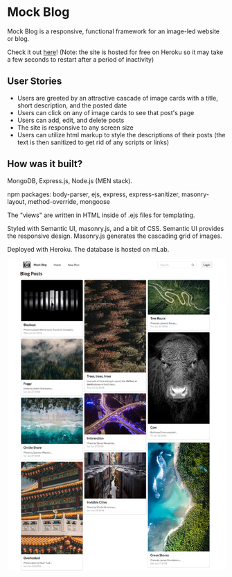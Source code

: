 # Mock Blog

Mock Blog is a responsive, functional framework for an image-led website or blog. 

Check it out [here](https://mock-blog.herokuapp.com/blogs)! (Note: the site is hosted for free on Heroku so it may take a few seconds to restart after a period of inactivity)

## User Stories
* Users are greeted by an attractive cascade of image cards with a title, short description, and the posted date
* Users can click on any of image cards to see that post's page
* Users can add, edit, and delete posts
* The site is responsive to any screen size
* Users can utilize html markup to style the descriptions of their posts (the text is then sanitized to get rid of any scripts or links)

## How was it built?
MongoDB, Express.js, Node.js (MEN stack).

npm packages: body-parser, ejs, express, express-sanitizer, masonry-layout, method-override, mongoose

The "views" are written in HTML inside of .ejs files for templating.

Styled with Semantic UI, masonry.js, and a bit of CSS. Semantic UI provides the responsive design. Masonry.js generates the cascading grid of images. 

Deployed with Heroku. The database is hosted on mLab.

![homepage-pic](https://github.com/gvenezia/mockBlog/blob/master/mockBlog.png)
